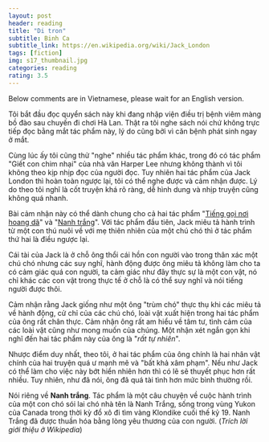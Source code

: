 ```yaml
---
layout: post
header: reading
title: "Di tron"
subtitle: Binh Ca
subtitle_link: https://en.wikipedia.org/wiki/Jack_London
tags: [fiction]
img: s17_thumbnail.jpg
categories: reading
rating: 3.5
---
```


<div class="alert alert-success" role="alert">
Below comments are in Vietnamese, please wait for an English version.
</div>

Tôi bắt đầu đọc quyển sách này khi đang nhập viện điều trị bệnh viêm màng bồ đào sau chuyến đi chơi Hà Lan. Thật ra tôi nghe sách nói chứ không trực tiếp đọc bằng mắt tác phẩm này, lý do cũng bởi vì căn bệnh phát sinh ngay ở mắt.

Cùng lúc ấy tôi cũng thử "nghe" nhiều tác phẩm khác, trong đó có tác phẩm "Giết con chim nhại" của nhà văn Harper Lee nhưng không thành vì tôi không theo kịp nhịp đọc của người đọc. Tuy nhiên hai tác phẩm của Jack London thì hoàn toàn ngược lại, tôi có thể nghe được và cảm nhận được. Lý do theo tôi nghĩ là cốt truyện khá rõ ràng, dễ hình dung và nhịp truyện cũng không quá nhanh.

Bài cảm nhận này có thể dành chung cho cả hai tác phẩm "[Tiếng gọi nơi hoang dã](/reading/tieng-goi-noi-hoang-da)" và "[Nanh trắng](/reading/nanh-trang)". Với tác phẩm đầu tiên, Jack miêu tả hành trình từ một con thú nuôi về với mẹ thiên nhiên của một chú chó thì ở tác phẩm thứ hai là điều ngược lại.

Cái tài của Jack là ở chỗ ông thổi cái hồn con người vào trong thân xác một chú chó nhưng các suy nghĩ, hành động được ông miêu tả không làm cho ta có cảm giác quá con người, ta cảm giác như đây thực sự là một con vật, nó chỉ khác các con vật trong thực tế ở chỗ là có thể suy nghĩ và nói tiếng người được thôi.

Cảm nhận rằng Jack giống như một ông "trùm chó" thực thụ khi các miêu tả về hành động, cử chỉ của các chú chó, loài vật xuất hiện trong hai tác phẩm của ông rất chân thực. Cảm nhận ông rất am hiểu về tâm tư, tình cảm của các loài vật cũng như mong muốn của chúng. Một nhận xét ngắn gọn khi nghĩ đến hai tác phẩm này của ông là "*rất tự nhiên*".

Nhược điểm duy nhất, theo tôi, ở hai tác phẩm của ông chính là hai nhân vật chính của hai truyện quá ư mạnh mẽ và "bất khả xâm phạm". Nếu như Jack có thể làm cho việc này bớt hiển nhiên hơn thì có lẽ sẽ thuyết phục hơn rất nhiều. Tuy nhiên, như đã nói, ông đã quá tài tình hơn mức bình thường rồi.

Nói riêng về **Nanh trắng**. Tác phẩm là một câu chuyện về cuộc hành trình của một con chó sói lai chó nhà tên là Nanh Trắng, sống trong vùng Yukon của Canada trong thời kỳ đổ xô đi tìm vàng Klondike cuối thế kỷ 19. Nanh Trắng đã được thuần hóa bằng lòng yêu thương của con người. (*Trích lời giới thiệu ở Wikipedia*)
